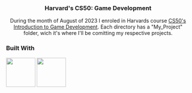 <h3 align="center">Harvard's CS50: Game Development</h3>

  <p align="center">
    During the month of August of 2023 I enroled in Harvards course <a href='https://pll.harvard.edu/course/cs50s-introduction-game-development'>CS50's Introduction to Game Development</a>. Each directory has a "My_Project" folder, wich it's where I'll be comitting my respective projects.
  </p>

### Built With

<span title="Lua programming language"><a href='https://www.lua.org/' rel='lua_programming_language'><img height='80px' src='https://upload.wikimedia.org/wikipedia/commons/thumb/c/cf/Lua-Logo.svg/1024px-Lua-Logo.svg.png'/></a></span>
<span title="Love2D game engine"><a href='https://love2d.org/' rel='love2d_game_engine'><img height='80px' src='https://i.imgur.com/8cWgxgQ.png' rel='love2d_gameengine'/></a></span>

